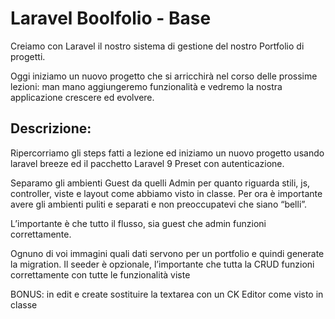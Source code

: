 # Laravel Boolfolio - Base

Creiamo con Laravel il nostro sistema di gestione del nostro Portfolio di progetti.

Oggi iniziamo un nuovo progetto che si arricchirà nel corso delle prossime lezioni: man mano aggiungeremo funzionalità e vedremo la nostra applicazione crescere ed evolvere.

## Descrizione:

Ripercorriamo gli steps fatti a lezione ed iniziamo un nuovo progetto usando laravel breeze ed il pacchetto Laravel 9 Preset con autenticazione.

Separamo gli ambienti Guest da quelli Admin per quanto riguarda stili, js, controller, viste e layout come abbiamo visto in classe.
Per ora è importante avere gli ambienti puliti e separati e non preoccupatevi che siano “belli”. 

L’importante è che tutto il flusso, sia guest che admin funzioni correttamente.

Ognuno di voi immagini quali dati servono per un portfolio e quindi generate la migration.
Il seeder è opzionale, l’importante che tutta la CRUD funzioni correttamente con tutte le funzionalità viste

BONUS: in edit e create sostituire la textarea con un CK Editor come visto in classe
